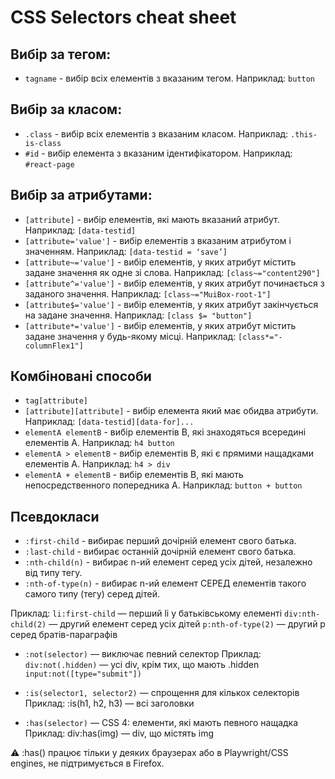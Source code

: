 # CSS Selectors cheat sheet

## Вибір за тегом:

- `tagname` - вибір всіх елементів з вказаним тегом. Наприклад: `button`

## Вибір за класом:

- `.class` - вибір всіх елементів з вказаним класом. Наприклад: `.this-is-class`
- `#id` - вибір елемента з вказаним ідентифікатором. Наприклад: `#react-page`

## Вибір за атрибутами:

- `[attribute]` - вибір елементів, які мають вказаний атрибут. Наприклад: `[data-testid]`
- `[attribute='value']` - вибір елементів з вказаним атрибутом і значенням. Наприклад: `[data-testid = ‘save’]`
- `[attribute~='value']` - вибір елементів, у яких атрибут містить задане значення як одне зі слова. Наприклад: `[class~="content290"]`
- `[attribute^='value']` - вибір елементів, у яких атрибут починається з заданого значення. Наприклад: `[class~="MuiBox-root-1"]`
- `[attribute$='value']` - вибір елементів, у яких атрибут закінчується на задане значення. Наприклад: `[class $= "button"]`
- `[attribute*='value']` - вибір елементів, у яких атрибут містить задане значення у будь-якому місці. Наприклад: `[class*="-columnFlex1"]`

## Комбіновані способи

- `tag[attribute]`
- `[attribute][attribute]` - вибір елемента який має обидва атрибути. Наприклад: `[data-testid][data-for]...`
- `elementA elementB` - вибір елементів B, які знаходяться всередині елементів A. Наприклад: `h4 button`
- `elementA > elementB` - вибір елементів B, які є прямими нащадками елементів A. Наприклад: `h4 > div`
- `elementA + elementB` - вибір елементів B, які мають непосредственного попередника A. Наприклад: `button + button`

## Псевдокласи

- `:first-child` - вибирає перший дочірній елемент свого батька.
- `:last-child` - вибирає останній дочірній елемент свого батька.
- `:nth-child(n)` - вибирає n-ий елемент серед усіх дітей, незалежно від типу тегу.
- `:nth-of-type(n)` - вибирає n-ий елемент СЕРЕД елементів такого самого типу (тегу) серед дітей.

Приклад:
`li:first-child` — перший li у батьківському елементі
`div:nth-child(2)` — другий елемент серед усіх дітей
`p:nth-of-type(2)` — другий p серед братів-параграфів

- `:not(selector)` — виключає певний селектор
Приклад: 
`div:not(.hidden)` — усі div, крім тих, що мають .hidden
`input:not([type="submit"])`

- `:is(selector1, selector2)` — спрощення для кількох селекторів
Приклад: :is(h1, h2, h3) — всі заголовки

- `:has(selector)` — CSS 4: елементи, які мають певного нащадка
Приклад: div:has(img) — div, що містять img

⚠️ :has() працює тільки у деяких браузерах або в Playwright/CSS engines, не підтримується в Firefox.